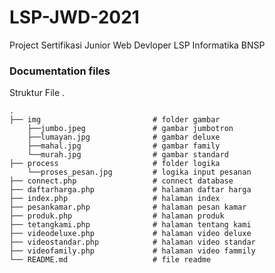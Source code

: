 # LSP-JWD-2021
Project Sertifikasi Junior Web Devloper LSP Informatika BNSP

### Documentation files

Struktur File .

    .
    ├── img                         # folder gambar             
        ├──jumbo.jpeg               # gambar jumbotron
        ├──lumayan.jpg              # gambar deluxe
        ├──mahal.jpg                # gambar family
        └──murah.jpg                # gambar standard                
    ├── process                     # folder logika
        └──proses_pesan.jpg         # logika input pesanan         
    ├── connect.php                 # connect database
    ├── daftarharga.php             # halaman daftar harga    
    ├── index.php                   # halaman index
    ├── pesankamar.php              # halaman pesan kamar
    ├── produk.php                  # halaman produk
    ├── tetangkami.php              # halaman tentang kami
    ├── videodeluxe.php             # halaman video deluxe
    ├── videostandar.php            # halaman video standar
    ├── videofamily.php             # halaman video fammily
    └── README.md                   # file readme